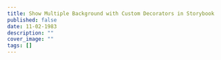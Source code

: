 ```yaml
---
title: Show Multiple Background with Custom Decorators in Storybook
published: false
date: 11-02-1983
description: ""
cover_image: ""
tags: []
---
```


